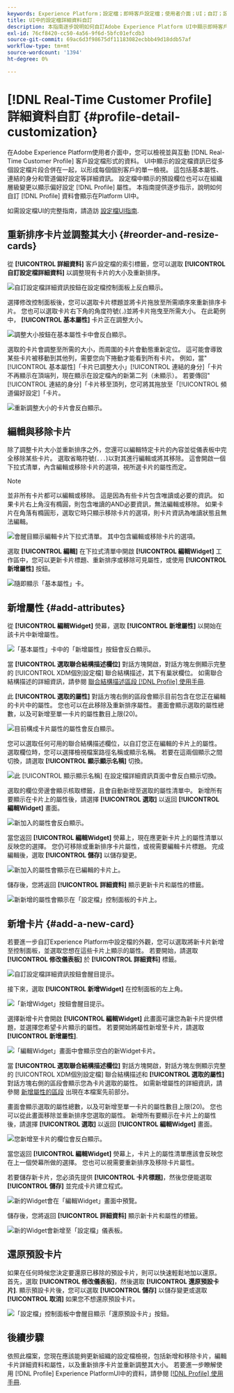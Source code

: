 ```yaml
---
keywords: Experience Platform；設定檔；即時客戶設定檔；使用者介面；UI；自訂；設定檔詳細資料；詳細資料
title: UI中的設定檔詳細資料自訂
description: 本指南逐步說明如何自訂Adobe Experience Platform UI中顯示即時客戶設定檔資料的方式。
exl-id: 76cf8420-cc50-4a56-9f6d-5bfc01efcdb3
source-git-commit: 69ac6d3f98675df11183082ecbbb49d18ddb57af
workflow-type: tm+mt
source-wordcount: '1394'
ht-degree: 0%

---
```


# [!DNL Real-Time Customer Profile] 詳細資料自訂 {#profile-detail-customization}

在Adobe Experience Platform使用者介面中，您可以檢視並與互動 [!DNL Real-Time Customer Profile] 客戶設定檔形式的資料。 UI中顯示的設定檔資訊已從多個設定檔片段合併在一起，以形成每個個別客戶的單一檢視。 這包括基本屬性、連結的身分和管道偏好設定等詳細資訊。 設定檔中顯示的預設欄位也可以在組織層級變更以顯示偏好設定 [!DNL Profile] 屬性。 本指南提供逐步指示，說明如何自訂 [!DNL Profile] 資料會顯示在Platform UI中。

如需設定檔UI的完整指南，請造訪 [設定檔UI指南](user-guide.md).

## 重新排序卡片並調整其大小 {#reorder-and-resize-cards}

從 **[!UICONTROL 詳細資料]** 客戶設定檔的索引標籤，您可以選取 **[!UICONTROL 自訂設定檔詳細資料]** 以調整現有卡片的大小及重新排序。

![自訂設定檔詳細資訊按鈕在設定檔控制面板上反白顯示。](../images/profile-customization/customize-profile-details.png)

選擇修改控制面板後，您可以選取卡片標題並將卡片拖放至所需順序來重新排序卡片。 您也可以選取卡片右下角的角度符號(`⌟`)並將卡片拖曳至所需大小。 在此範例中， **[!UICONTROL 基本屬性]** 卡片正在調整大小。

![調整大小按鈕在基本屬性卡中會反白顯示。](../images/profile-customization/resize.png)

選取的卡片會調整至所需的大小，而周圍的卡片會動態重新定位。 這可能會導致某些卡片被移動到其他列，需要您向下捲動才能看到所有卡片。 例如，當&quot;[!UICONTROL 基本屬性]「卡片已調整大小」[!UICONTROL 連結的身分]「卡片不再顯示在頂端列，現在顯示在設定檔內的新第二列（未顯示）。 若要傳回&quot;[!UICONTROL 連結的身分]「卡片移至頂列，您可將其拖放至「[!UICONTROL 頻道偏好設定]「卡片。

![重新調整大小的卡片會反白顯示。](../images/profile-customization/resized.png)

## 編輯與移除卡片

除了調整卡片大小並重新排序之外，您還可以編輯特定卡片的內容並從儀表板中完全移除某些卡片。 選取省略符號(`...`)以對其進行編輯或將其移除。 這會開啟一個下拉式清單，內含編輯或移除卡片的選項，視所選卡片的屬性而定。

>[!NOTE]
>
>並非所有卡片都可以編輯或移除。 這是因為有些卡片包含唯讀或必要的資訊。 如果卡片右上角沒有橢圓，則包含唯讀的AND必要資訊，無法編輯或移除。 如果卡片在角落有橢圓形，選取它時只顯示移除卡片的選項，則卡片資訊為唯讀狀態且無法編輯。

![會醒目顯示編輯卡片下拉式清單。 其中包含編輯或移除卡片的選項。](../images/profile-customization/edit-card.png)

選取 **[!UICONTROL 編輯]** 在下拉式清單中開啟 **[!UICONTROL 編輯Widget]** 工作區中，您可以更新卡片標題、重新排序或移除可見屬性，或使用 **[!UICONTROL 新增屬性]** 按鈕。

![隨即顯示「基本屬性」卡。](../images/profile-customization/basic-attributes.png)

## 新增屬性 {#add-attributes}

從 **[!UICONTROL 編輯Widget]** 熒幕，選取 **[!UICONTROL 新增屬性]** 以開始在該卡片中新增屬性。

![「基本屬性」卡中的「新增屬性」按鈕會反白顯示。](../images/profile-customization/add-attributes.png)

當 **[!UICONTROL 選取聯合結構描述欄位]** 對話方塊開啟，對話方塊左側顯示完整的 [!UICONTROL XDM個別設定檔] 聯合結構描述，其下有巢狀欄位。 如需聯合結構描述的詳細資訊，請參閱 [聯合結構描述區段 [!DNL Profile] 使用手冊](user-guide.md#union-schema).

此 **[!UICONTROL 選取的屬性]** 對話方塊右側的區段會顯示目前包含在您正在編輯的卡片中的屬性。 您也可以在此移除及重新排序屬性。 畫面會顯示選取的屬性總數，以及可新增至單一卡片的屬性數目上限(20)。

![目前構成卡片屬性的屬性會反白顯示。](../images/profile-customization/select-before.png)

您可以選取任何可用的聯合結構描述欄位，以自訂您正在編輯的卡片上的屬性。 選取欄位時，您可以選擇檢視檔案路徑名稱或顯示名稱。 若要在這兩個顯示之間切換，請選取 **[!UICONTROL 顯示顯示名稱]** 切換。

![此 [!UICONTROL 顯示顯示名稱] 在設定檔詳細資訊頁面中會反白顯示切換。](../images/profile-customization/show-display-names.png)

選取的欄位旁邊會顯示核取標籤，且會自動新增至選取的屬性清單中。 新增所有要顯示在卡片上的屬性後，請選擇 **[!UICONTROL 選取]** 以返回 **[!UICONTROL 編輯Widget]** 畫面。

![新加入的屬性會反白顯示。](../images/profile-customization/select-after.png)

當您返回 **[!UICONTROL 編輯Widget]** 熒幕上，現在應更新卡片上的屬性清單以反映您的選擇。 您仍可移除或重新排序卡片屬性，或視需要編輯卡片標題。 完成編輯後，選取 **[!UICONTROL 儲存]** 以儲存變更。

![新加入的屬性會顯示在已編輯的卡片上。](../images/profile-customization/new-attributes.png)

儲存後，您將返回 **[!UICONTROL 詳細資料]** 顯示更新卡片和屬性的標籤。

![新新增的屬性會顯示在「設定檔」控制面板的卡片上。](../images/profile-customization/added-attributes.png)

## 新增卡片 {#add-a-new-card}

若要進一步自訂Experience Platform中設定檔的外觀，您可以選取將新卡片新增至控制面板，並選取您想在這些卡片上顯示的屬性。 若要開始，請選取 **[!UICONTROL 修改儀表板]** 於 **[!UICONTROL 詳細資料]** 標籤。

![自訂設定檔詳細資訊按鈕會醒目提示。](../images/profile-customization/customize-profile-details.png)

接下來，選取 **[!UICONTROL 新增Widget]** 在控制面板的左上角。

![「新增Widget」按鈕會醒目提示。](../images/profile-customization/add-widget.png)

選擇新增卡片會開啟 **[!UICONTROL 編輯Widget]** 此畫面可讓您為新卡片提供標題，並選擇您希望卡片顯示的屬性。 若要開始將屬性新增至卡片，請選取 **[!UICONTROL 新增屬性]**.

![「編輯Widget」畫面中會顯示空白的新Widget卡片。](../images/profile-customization/edit-widget.png)

當 **[!UICONTROL 選取聯合結構描述欄位]** 對話方塊開啟，對話方塊左側顯示完整的 [!UICONTROL XDM個別設定檔] 聯合結構描述和 **[!UICONTROL 選取的屬性]** 對話方塊右側的區段會顯示您為卡片選取的屬性。 如需新增屬性的詳細資訊，請參閱 [新增屬性的區段](#add-attributes) 出現在本檔案先前部分。

畫面會顯示選取的屬性總數，以及可新增至單一卡片的屬性數目上限(20)。 您也可以從此畫面移除並重新排序您選取的屬性。 新增所有要顯示在卡片上的屬性後，請選擇 **[!UICONTROL 選取]** 以返回 **[!UICONTROL 編輯Widget]** 畫面。

![您新增至卡片的欄位會反白顯示。](../images/profile-customization/add-widget-attributes.png)

當您返回 **[!UICONTROL 編輯Widget]** 熒幕上，卡片上的屬性清單應該會反映您在上一個熒幕所做的選擇。 您也可以視需要重新排序及移除卡片屬性。

若要儲存新卡片，您必須先提供 **[!UICONTROL 卡片標題]**，然後您便能選取 **[!UICONTROL 儲存]** 並完成卡片建立程式。

![新的Widget會在「編輯Widget」畫面中預覽。](../images/profile-customization/new-widget.png)

儲存後，您將返回 **[!UICONTROL 詳細資料]** 顯示新卡片和屬性的標籤。

![新的Widget會新增至「設定檔」儀表板。](../images/profile-customization/added-widget.png)

## 還原預設卡片

如果在任何時候您決定要還原已移除的預設卡片，則可以快速輕鬆地加以還原。 首先，選取 **[!UICONTROL 修改儀表板]**，然後選取 **[!UICONTROL 還原預設卡片]**. 顯示預設卡片後，您可以選取 **[!UICONTROL 儲存]** 以儲存變更或選取 **[!UICONTROL 取消]** 如果您不想還原預設卡片。

![「設定檔」控制面板中會醒目顯示「還原預設卡片」按鈕。](../images/profile-customization/restore-default.png)

## 後續步驟

依照此檔案，您現在應該能夠更新組織的設定檔檢視，包括新增和移除卡片，編輯卡片詳細資料和屬性，以及重新排序卡片並重新調整其大小。 若要進一步瞭解使用 [!DNL Profile] Experience PlatformUI中的資料，請參閱 [[!DNL Profile] 使用手冊](user-guide.md).
